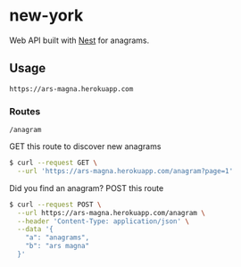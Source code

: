 # new-york

Web API built with [Nest](https://github.com/nestjs/nest) for anagrams.

## Usage
```https://ars-magna.herokuapp.com```

### Routes

```/anagram```

GET this route to discover new anagrams

```bash
$ curl --request GET \
  --url 'https://ars-magna.herokuapp.com/anagram?page=1'
```

Did you find an anagram? POST this route

```bash
$ curl --request POST \
  --url https://ars-magna.herokuapp.com/anagram \
  --header 'Content-Type: application/json' \
  --data '{
	"a": "anagrams",
	"b": "ars magna"
  }'
```
